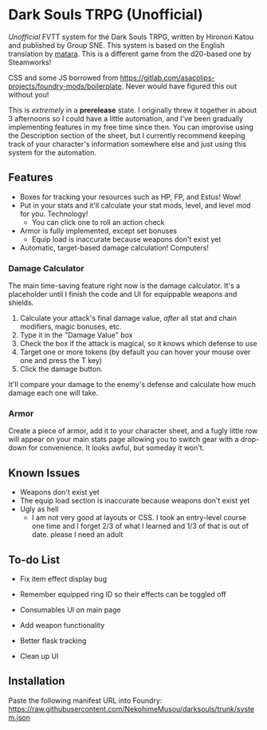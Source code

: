 # Dark Souls TRPG (Unofficial)

*Unofficial* FVTT system for the Dark Souls TRPG, written by Hironori Katou and published by Group SNE. This system is based on the English translation by [matara](https://mataramakesgames.carrd.co/). This is a different game from the d20-based one by Steamworks!

CSS and some JS borrowed from <https://gitlab.com/asacolips-projects/foundry-mods/boilerplate>. Never would have figured this out without you!

This is *extremely* in a **prerelease** state. I originally threw it together in about 3 afternoons so I could have a little automation, and I've been gradually implementing features in my free time since then. You can improvise using the Description section of the sheet, but I currently recommend keeping track of your character's information somewhere else and just using this system for the automation.

## Features

- Boxes for tracking your resources such as HP, FP, and Estus! Wow!
- Put in your stats and it'll calculate your stat mods, level, and level mod for you. Technology!
  - You can click one to roll an action check
- Armor is fully implemented, except set bonuses
  - Equip load is inaccurate because weapons don't exist yet
- Automatic, target-based damage calculation! Computers!

### Damage Calculator

The main time-saving feature right now is the damage calculator. It's a placeholder until I finish the code and UI for equippable weapons and shields.

1. Calculate your attack's final damage value, *after* all stat and chain modifiers, magic bonuses, etc.
2. Type it in the "Damage Value" box
3. Check the box if the attack is magical, so it knows which defense to use
4. Target one or more tokens (by default you can hover your mouse over one and press the T key)
5. Click the damage button.

It'll compare your damage to the enemy's defense and calculate how much damage each one will take.

### Armor

Create a piece of armor, add it to your character sheet, and a fugly little row will appear on your main stats page allowing you to switch gear with a drop-down for convenience. It looks awful, but someday it won't.

## Known Issues

- Weapons don't exist yet
- The equip load section is inaccurate because weapons don't exist yet
- Ugly as hell
  - I am not very good at layouts or CSS. I took an entry-level course one time and I forget 2/3 of what I learned and 1/3 of that is out of date. please I need an adult

## To-do List

- Fix item effect display bug
- Remember equipped ring ID so their effects can be toggled off

- Consumables UI on main page
- Add weapon functionality
- Better flask tracking
- Clean up UI

## Installation

Paste the following manifest URL into Foundry: <https://raw.githubusercontent.com/NekohimeMusou/darksouls/trunk/system.json>
